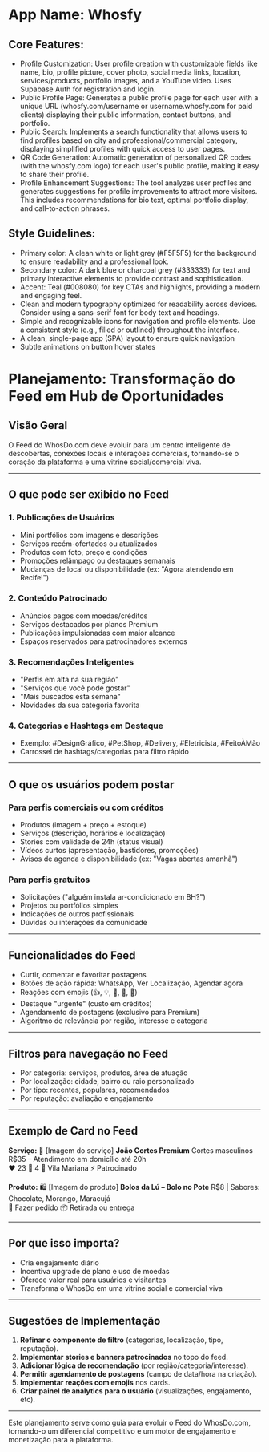 # **App Name**: Whosfy

## Core Features:

- Profile Customization: User profile creation with customizable fields like name, bio, profile picture, cover photo, social media links, location, services/products, portfolio images, and a YouTube video. Uses Supabase Auth for registration and login.
- Public Profile Page: Generates a public profile page for each user with a unique URL (whosfy.com/username or username.whosfy.com for paid clients) displaying their public information, contact buttons, and portfolio.
- Public Search: Implements a search functionality that allows users to find profiles based on city and professional/commercial category, displaying simplified profiles with quick access to user pages.
- QR Code Generation: Automatic generation of personalized QR codes (with the whosfy.com logo) for each user's public profile, making it easy to share their profile.
- Profile Enhancement Suggestions: The tool analyzes user profiles and generates suggestions for profile improvements to attract more visitors. This includes recommendations for bio text, optimal portfolio display, and call-to-action phrases.

## Style Guidelines:

- Primary color: A clean white or light grey (#F5F5F5) for the background to ensure readability and a professional look.
- Secondary color: A dark blue or charcoal grey (#333333) for text and primary interactive elements to provide contrast and sophistication.
- Accent: Teal (#008080) for key CTAs and highlights, providing a modern and engaging feel.
- Clean and modern typography optimized for readability across devices. Consider using a sans-serif font for body text and headings.
- Simple and recognizable icons for navigation and profile elements. Use a consistent style (e.g., filled or outlined) throughout the interface.
- A clean, single-page app (SPA) layout to ensure quick navigation
- Subtle animations on button hover states

# Planejamento: Transformação do Feed em Hub de Oportunidades

## Visão Geral
O Feed do WhosDo.com deve evoluir para um centro inteligente de descobertas, conexões locais e interações comerciais, tornando-se o coração da plataforma e uma vitrine social/comercial viva.

---

## O que pode ser exibido no Feed

### 1. Publicações de Usuários
- Mini portfólios com imagens e descrições
- Serviços recém-ofertados ou atualizados
- Produtos com foto, preço e condições
- Promoções relâmpago ou destaques semanais
- Mudanças de local ou disponibilidade (ex: "Agora atendendo em Recife!")

### 2. Conteúdo Patrocinado
- Anúncios pagos com moedas/créditos
- Serviços destacados por planos Premium
- Publicações impulsionadas com maior alcance
- Espaços reservados para patrocinadores externos

### 3. Recomendações Inteligentes
- "Perfis em alta na sua região"
- "Serviços que você pode gostar"
- "Mais buscados esta semana"
- Novidades da sua categoria favorita

### 4. Categorias e Hashtags em Destaque
- Exemplo: #DesignGráfico, #PetShop, #Delivery, #Eletricista, #FeitoÀMão
- Carrossel de hashtags/categorias para filtro rápido

---

## O que os usuários podem postar

### Para perfis comerciais ou com créditos
- Produtos (imagem + preço + estoque)
- Serviços (descrição, horários e localização)
- Stories com validade de 24h (status visual)
- Vídeos curtos (apresentação, bastidores, promoções)
- Avisos de agenda e disponibilidade (ex: "Vagas abertas amanhã")

### Para perfis gratuitos
- Solicitações ("alguém instala ar-condicionado em BH?")
- Projetos ou portfólios simples
- Indicações de outros profissionais
- Dúvidas ou interações da comunidade

---

## Funcionalidades do Feed
- Curtir, comentar e favoritar postagens
- Botões de ação rápida: WhatsApp, Ver Localização, Agendar agora
- Reações com emojis (👍, 💡, 🔧, 👏, 🤝)
- Destaque "urgente" (custo em créditos)
- Agendamento de postagens (exclusivo para Premium)
- Algoritmo de relevância por região, interesse e categoria

---

## Filtros para navegação no Feed
- Por categoria: serviços, produtos, área de atuação
- Por localização: cidade, bairro ou raio personalizado
- Por tipo: recentes, populares, recomendados
- Por reputação: avaliação e engajamento

---

## Exemplo de Card no Feed

**Serviço:**
📸 [Imagem do serviço]
**João Cortes Premium**
Cortes masculinos R$35 – Atendimento em domicílio até 20h  
❤ 23   💬 4   📍 Vila Mariana   ⚡ Patrocinado

**Produto:**
🛍️ [Imagem do produto]
**Bolos da Lú – Bolo no Pote**
R$8 | Sabores: Chocolate, Morango, Maracujá  
🛒 Fazer pedido  📦 Retirada ou entrega

---

## Por que isso importa?
- Cria engajamento diário
- Incentiva upgrade de plano e uso de moedas
- Oferece valor real para usuários e visitantes
- Transforma o WhosDo em uma vitrine social e comercial viva

---

## Sugestões de Implementação

1. **Refinar o componente de filtro** (categorias, localização, tipo, reputação).
2. **Implementar stories e banners patrocinados** no topo do feed.
3. **Adicionar lógica de recomendação** (por região/categoria/interesse).
4. **Permitir agendamento de postagens** (campo de data/hora na criação).
5. **Implementar reações com emojis** nos cards.
6. **Criar painel de analytics para o usuário** (visualizações, engajamento, etc).

---

Este planejamento serve como guia para evoluir o Feed do WhosDo.com, tornando-o um diferencial competitivo e um motor de engajamento e monetização para a plataforma.